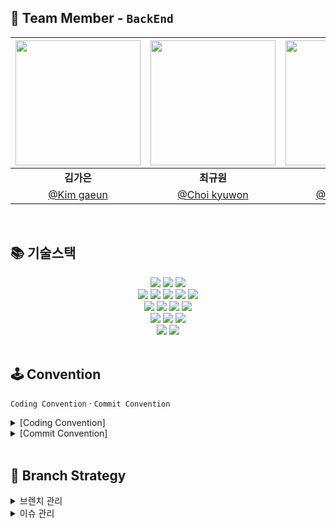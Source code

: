 ## 🍎 Team Member - `BackEnd`

| <img src="" width=200>    | <img src="" width=200> | <img src="" width=200> |
| :----------------------------------------: | :-------------------------------------------: | :-------------------------------------------: |
|                 **김가은**                 |                  **최규원**                   |                  **반원재**                   |
| [@Kim gaeun](https://github.com/paran22) | [@Choi kyuwon](https://github.com/cooked-developer)  |[@Ban wonjae](https://github.com/wonjaeban)  |

<br>

## 📚 기술스택

<div align=center> 
  <img src="https://img.shields.io/badge/java-007396?style=for-the-badge&logo=java&logoColor=white">
  <img src="https://img.shields.io/badge/springboot-6DB33F?style=for-the-badge&logo=springboot&logoColor=white">
  <img src="https://img.shields.io/badge/gradle-02303A?style=for-the-badge&logo=gradle&logoColor=white">
  <br>
  <img src="https://img.shields.io/badge/webrtc-333333?style=for-the-badge&logo=webrtc&logoColor=white">
  <img src="https://img.shields.io/badge/javascript-F7DF1E?style=for-the-badge&logo=javascript&logoColor=black"> 
  <img src="https://img.shields.io/badge/node.js-339933?style=for-the-badge&logo=Node.js&logoColor=white">
  <img src="https://img.shields.io/badge/express-000000?style=for-the-badge&logo=express&logoColor=white">
  <img src="https://img.shields.io/badge/socket.io-010101?style=for-the-badge&logo=socket.io&logoColor=white">
  <br>
  <img src="https://img.shields.io/badge/mysql-4479A1?style=for-the-badge&logo=mysql&logoColor=white">
  <img src="https://img.shields.io/badge/spring data jpa-F28D1A?style=for-the-badge&logo=springdatajpa&logoColor=white">
  <img src="https://img.shields.io/badge/aws ec2-07C160?style=for-the-badge&logo=amazoneaws&logoColor=white">
  <img src="https://img.shields.io/badge/amazon s3-569A31?style=for-the-badge&logo=amazons3&logoColor=white">
  <br>
  <img src="https://img.shields.io/badge/aws codedeploy-9D1620?style=for-the-badge&logo=amazonaws&logoColor=white">
  <img src="https://img.shields.io/badge/aws codepipeline-072240?style=for-the-badge&logo=amazonaws&logoColor=white">
  <img src="https://img.shields.io/badge/nginx-009639?style=for-the-badge&logo=nginx&logoColor=white">
  <br>
  <img src="https://img.shields.io/badge/github-181717?style=for-the-badge&logo=github&logoColor=white">
  <img src="https://img.shields.io/badge/git-F05032?style=for-the-badge&logo=git&logoColor=white">
</div>

<br>

## 🕹 Convention

`Coding Convention` · `Commit Convention`

<details markdown="1">
<summary>[Coding Convention]</summary>

### 📍 네이밍 Convention

폴더명, 파일명 첫 글자는 대문자(PascalCase)

```
ex) Page(O) page(X)
 LongFileName(O)
```

변수 첫 글자는 소문자(camelCase)

```
ex) handleComment(O) handle_comment(X)
```

</details>

<details markdown="2">
<summary>[Commit Convention]</summary>

```
✅ 유다시티 커밋 메시지 스타일 가이드 [참고](https://udacity.github.io/git-styleguide/)
✅ 커밋 타입: 제목
     //띄어쓰기
    본문
     //띄어쓰기
    (꼬리말 타입: #이슈 번호)
✅ 본문에는 변경한 class 이름과 어떻게, 무엇을, 왜 변경했는지 자세히 적기
✅ 커밋 타입: Docs, Feat, Fix, Refactor, Comment, Rename, Remove, Test
✅ 꼬리말 타입: Fixes, Resolves, Ref
```

> 🚨 커밋 타입

```
Docs: 문서 작업
Feat: 새로운 기능 추가
Fix: 버그를 고친 경우
Refactor: 리팩토링
Comment: 주석 추가 및 변경
Rename: 파일 혹은 폴더명 수정, 경로 변경
Remove: 파일 혹은 기능 삭제
Test: 테스트 관련 작업
Resolve conflicts: 충돌 발생 commit에서 사용(본문, 꼬리말 생략)

```
> 🚨 꼬리말 타입

```
Fixes: 이슈 수정중(아직 해결되지 않은 경우)
Resolves: 이슈 해결했을 때
Ref: 참고할 이슈가 있을 때

```
</details>

<br />

## 🐾 Branch Strategy

<details markdown="1">
<summary>브렌치 관리</summary>

- 개인별 브렌치(gaeun, kyuwon, wonjae)에서 작업 후 main으로 PR
- 기능 개발을 위해 별도로 테스트하는 경우에도 새로운 브렌치에서 작업 : 이후 반영 시 main으로 PR 후 Close
- nodeJS는 별도의 Repository에서 관리하며, main에서 작업 진행

</details>

<details markdown="1">
<summary>이슈 관리</summary>

- issue template 사용 : bug, feature
- issue 작성 내용 중 변경사항이 있는 경우에는 해당 글에 comment나 별도 이슈 생성
- 완료된 이슈는 commit Resolves 사용해서 Close

</details>


<br />


